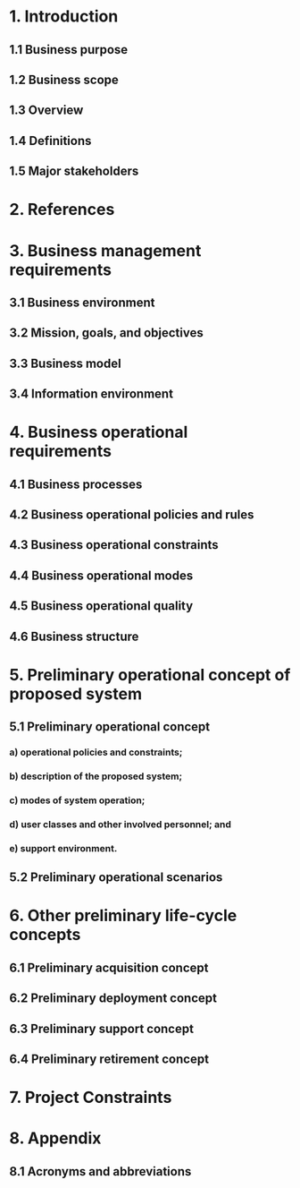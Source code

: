 # 1. Introduction
## 1.1 Business purpose
## 1.2 Business scope
## 1.3 Overview
## 1.4 Definitions 
## 1.5 Major stakeholders 
# 2. References
# 3. Business management requirements
## 3.1 Business environment
## 3.2 Mission, goals, and objectives
## 3.3 Business model
## 3.4 Information environment
# 4. Business operational requirements
## 4.1 Business processes
## 4.2 Business operational policies and rules
## 4.3 Business operational constraints
## 4.4 Business operational modes
## 4.5 Business operational quality
## 4.6 Business structure
# 5. Preliminary operational concept of proposed system
## 5.1 Preliminary operational concept
### a) operational policies and constraints;
### b) description of the proposed system;
### c) modes of system operation;
### d) user classes and other involved personnel; and
### e) support environment.
## 5.2 Preliminary operational scenarios
# 6. Other preliminary life-cycle concepts
## 6.1 Preliminary acquisition concept
## 6.2 Preliminary deployment concept
## 6.3 Preliminary support concept
## 6.4 Preliminary retirement concept
# 7. Project Constraints
# 8. Appendix
## 8.1 Acronyms and abbreviations

